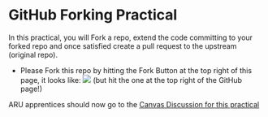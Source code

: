 # GitHub Forking Practical 

In this practical, you will Fork a repo, extend the code committing to your forked repo and once satisfied create a pull request to the upstream (original repo). 

* Please Fork this repo by hitting the Fork Button at the top right of this 
  page, it looks like:
  <img src="https://aru-bioinf-ibds.github.io/images/GitHub_fork_button.png">
  (but hit the one at the top right of the GitHub page!)

ARU apprentices should now go to the 
[Canvas Discussion for this practical](
https://canvas.anglia.ac.uk/courses/14266/discussion_topics/131015)
